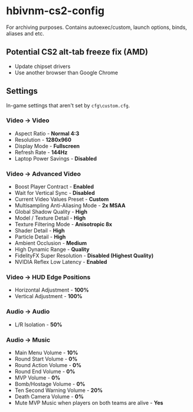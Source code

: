 # hbivnm-cs2-config
For archiving purposes. Contains autoexec/custom, launch options, binds, aliases and etc.

## Potential CS2 alt-tab freeze fix (AMD)
* Update chipset drivers
* Use another browser than Google Chrome

## Settings
In-game settings that aren't set by `cfg\custom.cfg`.

### Video -> Video
* Aspect Ratio - **Normal 4:3**
* Resolution - **1280x960**
* Display Mode - **Fullscreen**
* Refresh Rate - **144Hz**
* Laptop Power Savings - **Disabled**

### Video -> Advanced Video
* Boost Player Contract - **Enabled**
* Wait for Vertical Sync - **Disabled**
* Current Video Values Preset - **Custom**
* Multisampling Anti-Aliasing Mode - **2x MSAA**
* Global Shadow Quality - **High**
* Model / Texture Detail - **High**
* Texture Filtering Mode - **Anisotropic 8x**
* Shader Detail - **High**
* Particle Detail - **High**
* Ambient Occlusion - **Medium**
* High Dynamic Range - **Quality**
* FidelityFX Super Resolution - **Disabled (Highest Quality)**
* NVIDIA Reflex Low Latency - **Enabled**

### Video -> HUD Edge Positions
* Horizontal Adjustment - **100%**
* Vertical Adjustment - **100%**

### Audio -> Audio
* L/R Isolation - **50%**

### Audio -> Music
* Main Menu Volume - **10%**
* Round Start Volume - **0%**
* Round Action Volume - **0%**
* Round End Volume - **0%**
* MVP Volume - **0%**
* Bomb/Hostage Volume - **0%**
* Ten Second Warning Volume - **20%**
* Death Camera Volume - **0%**
* Mute MVP Music when players on both teams are alive - **Yes**
